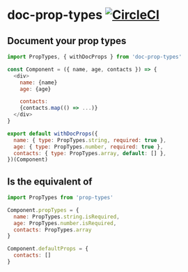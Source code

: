 # doc-prop-types [![CircleCI](https://circleci.com/gh/farism/doc-prop-types.svg?style=svg)](https://circleci.com/gh/farism/doc-prop-types)

## Document your prop types

```js
import PropTypes, { withDocProps } from 'doc-prop-types'

const Component = ({ name, age, contacts }) => {
  <div>
    name: {name}
    age: {age}

    contacts:
    {contacts.map(() => ...)}
  </div>
}

export default withDocProps({
  name: { type: PropTypes.string, required: true },
  age: { type: PropTypes.number, required: true },
  contacts: { type: PropTypes.array, default: [] },
})(Component)
```

## Is the equivalent of

```js
import PropTypes from 'prop-types'

Component.propTypes = {
  name: PropTypes.string.isRequired,
  age: PropTypes.number.isRequired,
  contacts: PropTypes.array
}

Component.defaultProps = {
  contacts: []
}
```
